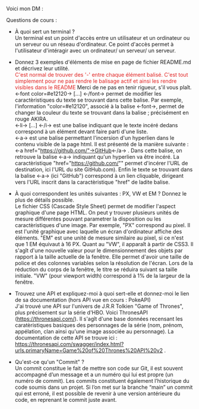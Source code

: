 Voici mon DM :

Questions de cours :
- À quoi sert un terminal ? <br>
  Un terminal est un point d'accès entre un utilisateur et un ordinateur ou un serveur ou un réseau d'ordinateur. Ce point d'accès permet à l'utilisateur d'intéragir avec un ordinateur/ un serveur/ un serveur.
  
- Donnez 3 exemples d'éléments de mise en page de fichier README.md et décrivez leur utilité. <br>
<font color=#e12120>C'est normal de trouver des '-' entre chaque élément balisé. C'est tout simplement pour ne pas rendre le balisage actif et ainsi les rendre visibles dans le README</font> Merci de ne pas en tenir rigueur, s'il vous plaît. <br>
  <-font color=#e12120-> [...] <-/font-> permet de modifier les caractèristiques du texte se trouvant dans cette balise. Par exemple, l'information "color=#e12120", associé à la balise <-font->, permet de changer la couleur du texte se trouvant dans la balise ; précisément en rouge AKIRA.<br>
  <-li-> [...] <-/i-> est une balise indiquant que le texte incéré dedans correspond à un élément devant faire parti d'une liste.<br>
  <-a-> est une balise permettant l'incersion d'un hyperlien dans le contenu visible de la page html. Il est présenté de la manière suivante : <-a href="https://github.com/"->GitHub<-/a-> . Dans cette balise, on retrouve la balise <-a-> indiquant qu'un hyperlien va être incéré. La caractèristique "href="https://github.com/"" permet d'incérer l'URL de destination, ici l'URL du site GitHub.com). Enfin le texte se trouvant dans la balise <-a-> (ici "GitHub") correspond à un lien cliquable, dirigeant vers l'URL inscrit dans la caractèristique "href" de ladite balise. 
    
- À quoi correspondent les unités suivantes : PX, VW et EM ? Donnez le plus de détails possible.<br>
  Le fichier CSS (Cascade Style Sheet) permet de modifier l'aspect graphique d'une page HTML. On peut y trouver plusieurs unités de mesure différentes pouvant parametrer la disposition ou les caractèristiques d'une image. Par exemple, "PX" correspond au pixel. Il est l'unité graphique avec laquelle un écran d'ordinateur affiche des éléments. "EM" est une unité de mesure similaire au pixel, si ce n'est que 1 EM équivaut à 16 PX. Quant au "VW", il apparaît à partir de CSS3. Il s'agît d'une nouvelle valeur pour le dimensionnement des objets par rapport à la taille actuelle de la fenêtre. Elle permet d'avoir une taille de police et des colonnes variables selon la résolution de l'écran. Lors de la réduction du corps de la fenêtre, le titre se réduira suivant sa taille initiale. "VW" (pour viewport width) correspond à 1% de la largeur de la fenêtre.
    
- Trouvez une API et expliquez-moi à quoi sert-elle et donnez-moi le lien de sa documentation (hors API vue en cours : PokeAPI)<br>
  J'ai trouvé une API sur l'univers de J.R.R Tolkien "Game of Thrones", plus précisement sur la série d'HBO. Voici ThronesAPI (https://thronesapi.com/). Il s'agît d'une base données recensant les caratèristiques basiques des personnages de la série (nom, prénom, appélation, clan ainsi qu'une image associée au personnage). La documentation de cette API se trouve ici : https://thronesapi.com/swagger/index.html?urls.primaryName=Game%20of%20Thrones%20API%20v2 .
  
- Qu'est-ce qu'un "Commit" ?<br>
  Un commit constitue le fait de mettre son code sur Git, il est souvent accompagné d’un message et a un numéro qui lui est propre (un numéro de commit). Les commits constituent également l’historique du code soumis dans un projet. Si l’on met sur la branche “main” un commit qui est erroné, il est possible de revenir à une version antérieure du code, en reprenant le commit juste avant.
